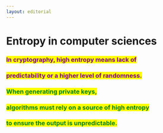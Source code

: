 ```yaml
---
layout: editorial
---
```


# Entropy in computer sciences

### <mark style="color:purple;">In cryptography, high entropy means lack of</mark>&#x20;

### <mark style="color:purple;">predictability or a higher level of randomness.</mark>&#x20;

<mark style="color:purple;"></mark>

### <mark style="color:green;">When generating private keys,</mark>&#x20;

### <mark style="color:green;">algorithms must rely on a source of high entropy</mark>&#x20;

### <mark style="color:green;">to ensure the output is unpredictable.</mark>
